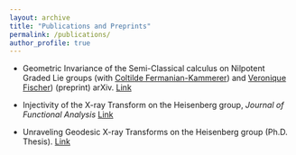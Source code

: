 ```yaml
---
layout: archive
title: "Publications and Preprints"
permalink: /publications/
author_profile: true
---
```

* Geometric Invariance of the Semi-Classical calculus on Nilpotent Graded Lie groups (with [Coltilde Fermanian-Kammerer](https://perso.math.u-pem.fr/fermanian.clotilde/)) and [Veronique Fischer](https://people.bath.ac.uk/vcmf20/)) (preprint) arXiv. [Link](https://arxiv.org/abs/2112.11509)<br/>

* Injectivity of the X-ray Transform on the Heisenberg group, <i>Journal of Functional Analysis</i> [Link](https://doi.org/10.1016/j.jfa.2020.108886) <br/>

* Unraveling Geodesic X-ray Transforms on the Heisenberg group (Ph.D. Thesis). [Link](https://escholarship.org/uc/item/2661t4n7)<br/>

<!--
{% if author.googlescholar %}
  You can also find my articles on <u><a href="{{author.googlescholar}}">my Google Scholar profile</a>.</u>
{% endif %}

{% include base_path %}

{% for post in site.publications reversed %}
  {% include archive-single.html %}
{% endfor %}
-->
